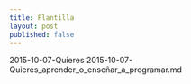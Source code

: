 ```yaml
---
title: Plantilla
layout: post
published: false
---
```

2015-10-07-Quieres
2015-10-07-Quieres_aprender_o_enseñar_a_programar.md
